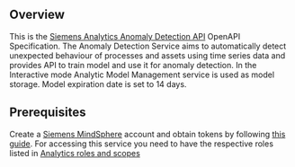 ## Overview
This is the [Siemens Analytics Anomaly Detection API](https://developer.mindsphere.io/apis/analytics-anomalydetection/api-anomalydetection-overview.html) OpenAPI Specification. The Anomaly Detection Service aims to automatically detect unexpected behaviour of processes and assets using time series data and provides API to train model and use it for anomaly detection. In the Interactive mode Analytic Model Management service is used as model storage. Model expiration date is set to 14 days.
## Prerequisites

  Create a [Siemens MindSphere](https://siemens.mindsphere.io/en) account and obtain tokens by following [this guide](https://developer.mindsphere.io/concepts/concept-roles-scopes.html#iot-file-service). For accessing this service you need to have the respective roles listed in [Analytics roles and scopes](https://developer.mindsphere.io/concepts/concept-roles-scopes.html#analytics-services)
